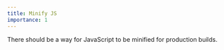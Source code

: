 ```yaml
---
title: Minify JS
importance: 1
---
```


There should be a way for JavaScript to be minified for production builds.
